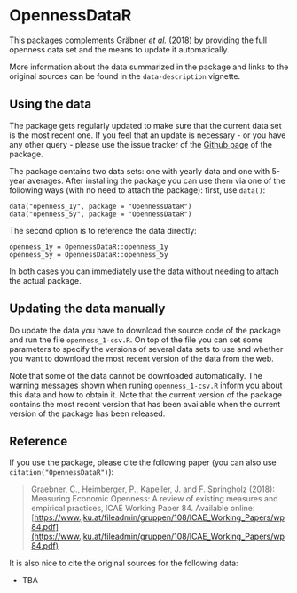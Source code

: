# OpennessDataR

This packages complements Gräbner *et al.* (2018) by providing the full openness 
data set and the means to update it automatically.

More information about the data summarized in the package and links to the 
original sources can be found in the `data-description` vignette.

## Using the data

The package gets regularly updated to make sure that the current data set
is the most recent one. 
If you feel that an update is necessary - or you have any other query -
please use the issue tracker of the 
[Github page](https://github.com/graebnerc/OpennessDataR) of the package.

The package contains two data sets: one with yearly data and one with 
5-year averages. After installing the package you can use them via one of
the following ways (with no need to attach the package):
first, use `data()`:

```
data("openness_1y", package = "OpennessDataR")
data("openness_5y", package = "OpennessDataR")
```

The second option is to reference the data directly:

```
openness_1y = OpennessDataR::openness_1y
openness_5y = OpennessDataR::openness_5y
```

In both cases you can immediately use the data without needing to attach the
actual package.


## Updating the data manually

Do update the data you have to download the source code of the package and
run the file `openness_1-csv.R`.
On top of the file you can set some parameters to specify the versions of
several data sets to use and whether you want to download the most recent 
version of the data from the web.

Note that some of the data cannot be downloaded automatically. 
The warning messages shown when runing `openness_1-csv.R` inform you about this
data and how to obtain it.
Note that the current version of the package contains the most recent version
that has been available when the current version of the package has been
released.

## Reference

If you use the package, please cite the following paper 
(you can also use `citation("OpennessDataR")`):

> Graebner, C., Heimberger, P., Kapeller, J. and F. Springholz (2018): Measuring
  Economic Openness: A review of existing measures and empirical practices, ICAE
  Working Paper 84. Available online:
  [https://www.jku.at/fileadmin/gruppen/108/ICAE_Working_Papers/wp84.pdf](https://www.jku.at/fileadmin/gruppen/108/ICAE_Working_Papers/wp84.pdf)

It is also nice to cite the original sources for the following data:

* TBA
